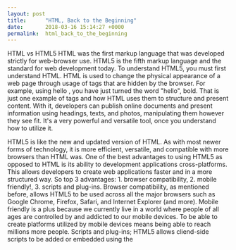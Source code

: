 ```yaml
---
layout: post
title:      "HTML, Back to the Beginning"
date:       2018-03-16 15:14:27 +0000
permalink:  html_back_to_the_beginning
---
```



HTML vs HTML5
HTML was the first markup language that was developed strictly for web-browser use. HTML5 is the fifth markup language and the standard for web development today. To understand HTML5, you must first understand HTML. HTML is used to change the physical appearance of a web page through usage of tags that are hidden by the browser. For example, using <bold> hello </bold>, you have just turned the word "hello", bold. That is just one example of tags and how HTML uses them to structure and present content. With it, developers can publish online documents and present information using headings, texts, and photos, manipulating them however they see fit. It's a very powerful and versatile tool, once you understand how to utilize it.

HTML5 is like the new and updated version of HTML. As with most newer forms of technology, it is more efficient, versatile, and compatible with more browsers than HTML was. One of the best advantages to using HTML5 as opposed to HTML is its ability to development applications cross-platforms. This allows developers to create web applications faster and in a more structured way. So top 3 advantages: 1. browser compatibility, 2. mobile friendly!, 3. scripts and plug-ins. Browser compatibility, as mentioned before, allows HTML5 to be used across all the major browsers such as Google Chrome, Firefox, Safari, and Internet Explorer (and more). Mobile friendly is a plus because we currently live in a world where people of all ages are controlled by and addicted to our mobile devices. To be able to create platforms utilized by mobile devices means being able to reach millions more people. Scripts and plug-ins; HTML5 allows cliend-side scripts to be added or embedded using the <script> tags. 

We've established that HTML5 is a powerful and versatile tool in modern day web development, but something this great must be difficult to learn right? Not necessarily, but there are some common mistakes that can be avoided. The number one mistake, in my opinion, is expecting there to be compatibility among all browsers. We said earlier that one of the top three advantages to HTML5 is its browser compatibility so how could assuming browser compatibility be a mistake? The key here is the word "assuming". It's true that it is compatible with many, many browsers, but what you should remember is that HTML5 interpretation can be very, very different across different browsers. Different browsers play by different rules, so there is no set group of features or base to follow. You have to learn the elements of each separate browser in order to optimize your coding on that specific browser. 
